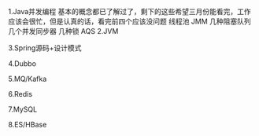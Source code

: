 1.Java并发编程
    基本的概念都已了解过了，剩下的这些希望三月份能看完，工作应该会很忙，但是认真的话，看完前四个应该没问题
        线程池
        JMM
        几种阻塞队列
        几个并发同步器
        几种锁
        AQS
2.JVM

3.Spring源码+设计模式

4.Dubbo

5.MQ/Kafka

6.Redis

7.MySQL

8.ES/HBase